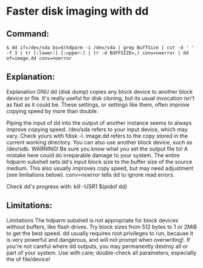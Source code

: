 # Faster disk imaging with dd

## Command:
```
$ dd if=/dev/sda bs=$(hdparm -i /dev/sda | grep BuffSize | cut -d ' ' -f 3 | tr [:lower:] [:upper:] | tr -d BUFFSIZE=,) conv=noerror | dd of=image.dd conv=noerror
```

## Explanation:
Explanation
GNU dd (disk dump) copies any block device to another block device or file. It's really useful for disk cloning, but its usual invocation isn't as fast as it could be. These settings, or settings like them, often improve copying speed by more than double.

Piping the input of dd into the output of another instance seems to always improve copying speed.
/dev/sda refers to your input device, which may vary. Check yours with fdisk -l.
image.dd refers to the copy stored in the current working directory. You can also use another block device, such as /dev/sdb. WARNING! Be sure you know what you set the output file to! A mistake here could do irreparable damage to your system.
The entire hdparm subshell sets dd's input block size to the buffer size of the source medium. This also usually improves copy speed, but may need adjustment (see limitations below).
conv=noerror tells dd to ignore read errors.

Check dd's progress with:
kill -USR1 $(pidof dd)

## Limitations:
Limitations
The hdparm subshell is not appropriate for block devices without buffers, like flash drives. Try block sizes from 512 bytes to 1 or 2MiB to get the best speed.
 dd usually requires root privileges to run, because it is very powerful and dangerous, and will not prompt when overwriting!. If you're not careful where dd outputs, you may permanently destroy all or part of your system. Use with care; double-check all parameters, especially the of file/device!

